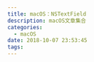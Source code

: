 ```yaml
---
title: macOS：NSTextField
description: macOS文章集合
categories:
  - macOS
date: 2018-10-07 23:53:45
tags:
---
```





